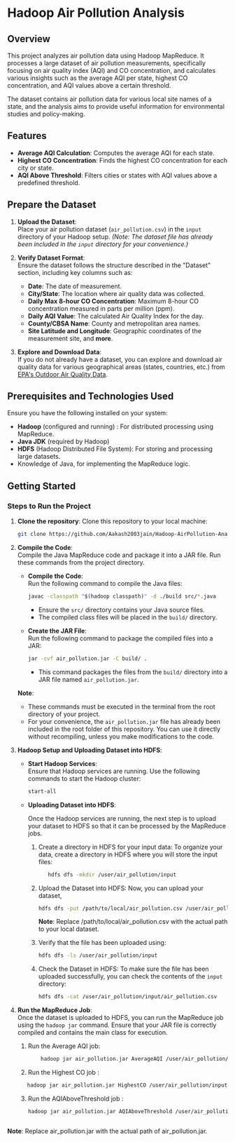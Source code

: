 # Hadoop Air Pollution Analysis

## Overview
This project analyzes air pollution data using Hadoop MapReduce. It processes a large dataset of air pollution measurements, specifically focusing on air quality index (AQI) and CO concentration, and calculates various insights such as the average AQI per state, highest CO concentration, and AQI values above a certain threshold.

The dataset contains air pollution data for various local site names of a state, and the analysis aims to provide useful information for environmental studies and policy-making.

## Features
- **Average AQI Calculation**: Computes the average AQI for each state.
- **Highest CO Concentration**: Finds the highest CO concentration for each city or state.
- **AQI Above Threshold**: Filters cities or states with AQI values above a predefined threshold.

## Prepare the Dataset

1. **Upload the Dataset**:  
   Place your air pollution dataset (`air_pollution.csv`) in the `input` directory of your Hadoop setup.
*(Note: The dataset file has already been included in the `input` directory for your convenience.)*


2. **Verify Dataset Format**:  
   Ensure the dataset follows the structure described in the "Dataset" section, including key columns such as:
   - **Date**: The date of measurement.
   - **City/State**: The location where air quality data was collected.
   - **Daily Max 8-hour CO Concentration**: Maximum 8-hour CO concentration measured in parts per million (ppm).
   - **Daily AQI Value**: The calculated Air Quality Index for the day.
   - **County/CBSA Name**: County and metropolitan area names.
   - **Site Latitude and Longitude**: Geographic coordinates of the measurement site,
   and **more**.

3. **Explore and Download Data**:  
   If you do not already have a dataset, you can explore and download air quality data for various geographical areas (states, countries, etc.) from [EPA's Outdoor Air Quality Data](https://www.epa.gov/outdoor-air-quality-data/download-daily-data).

## Prerequisites and Technologies Used

Ensure you have the following installed on your system:
- **Hadoop** (configured and running) : For distributed processing using MapReduce.
- **Java JDK** (required by Hadoop)
- **HDFS** (Hadoop Distributed File System): For storing and processing large datasets.
- Knowledge of Java, for implementing the MapReduce logic.

## Getting Started
### Steps to Run the Project

1. **Clone the repository**:
   Clone this repository to your local machine:
   ```bash
   git clone https://github.com/Aakash2003jain/Hadoop-AirPollution-Analysis.git
   ```   

2. **Compile the Code**:  
   Compile the Java MapReduce code and package it into a JAR file. Run these commands from the project directory.

   - **Compile the Code**:  
     Run the following command to compile the Java files:  
     ```bash
     javac -classpath "$(hadoop classpath)" -d ./build src/*.java
     ```
     - Ensure the `src/` directory contains your Java source files.
     - The compiled class files will be placed in the `build/` directory.

   - **Create the JAR File**:  
     Run the following command to package the compiled files into a JAR:  
     ```bash
     jar -cvf air_pollution.jar -C build/ .
     ```
     - This command packages the files from the `build/` directory into a JAR file named `air_pollution.jar`.

   **Note**:
   - These commands must be executed in the terminal from the root directory of your project.
   - For your convenience, the `air_pollution.jar` file has already been included in the root folder of this repository. You can use it directly without recompiling, unless you make modifications to the code.


3. **Hadoop Setup and Uploading Dataset into HDFS**:

    - **Start Hadoop Services**:  
      Ensure that Hadoop services are running. Use the following commands to start the Hadoop cluster:  
      ```bash
      start-all
      ```
   - **Uploading Dataset into HDFS**:
     
     Once the Hadoop services are running, the next step is to upload your dataset to HDFS so that it can be processed by the MapReduce jobs.
     
     1. Create a directory in HDFS for your input data: To organize your data, create a directory in HDFS where you will store the input files:
        ```bash
           hdfs dfs -mkdir /user/air_pollution/input
        ```
        
     2. Upload the Dataset into HDFS: Now, you can upload your dataset,
        ```bash
        hdfs dfs -put /path/to/local/air_pollution.csv /user/air_pollution/input
         ```
         **Note**: Replace /path/to/local/air_pollution.csv with the actual path to your local dataset.
        
     3. Verify that the file has been uploaded using:
         ```bash
         hdfs dfs -ls /user/air_pollution/input
         ```
     
      4. Check the Dataset in HDFS: To make sure the file has been uploaded successfully, you can check the contents of the `input` directory:
         ```bash
         hdfs dfs -cat /user/air_pollution/input/air_pollution.csv
         ```

 4. **Run the MapReduce Job**:  
     Once the dataset is uploaded to HDFS, you can run the MapReduce job using the `hadoop jar` command. Ensure that your JAR file is correctly compiled and contains the main class for execution.
     1. Run the Average AQI job:
        ```bash
            hadoop jar air_pollution.jar AverageAQI /user/air_pollution/input /user/air_pollution/output1
        ```
     2. Run the Highest CO job :
      ``` bash
         hadoop jar air_pollution.jar HighestCO /user/air_pollution/input /user/air_pollution/output2
      ```
     3. Run the AQIAboveThreshold job :
        ```bash
        hadoop jar air_pollution.jar AQIAboveThreshold /user/air_pollution/input /user/air_pollution/output3
      ```
   **Note**:  Replace air_pollution.jar with the actual path of air_pollution.jar.
        
   
   


         
   
   



   


  
   

